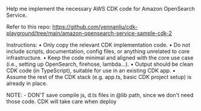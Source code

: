 Help me implement the necessary AWS CDK code for Amazon OpenSearch Service.

Refer to this repo:
https://github.com/yennanliu/cdk-playground/tree/main/amazon-opensearch-service-sample-cdk-2

Instructions:
	•	Only copy the relevant CDK implementation code.
	•	Do not include scripts, documentation, config files, or anything unrelated to core infrastructure.
	•	Keep the code minimal and aligned with the core use case (i.e., setting up OpenSearch, firehose, lambda...).
	•	Output should be clean CDK code (in TypeScript), suitable for use in an existing CDK app.
	•	Assume the rest of the CDK stack (e.g. app.ts, basic CDK project setup) is already in place.

NOTE:
	- DON'T save compile js, d.ts files in @lib path, since we don't need those code. CDK will take care when deploy